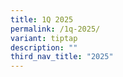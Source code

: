 ```yaml
---
title: 1Q 2025
permalink: /1q-2025/
variant: tiptap
description: ""
third_nav_title: "2025"
---
```

